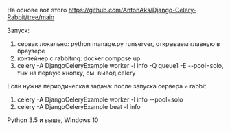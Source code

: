 На основе вот этого https://github.com/AntonAks/Django-Celery-Rabbit/tree/main

Запуск:
1. сервак локально: python manage.py runserver, открываем главную в браузере
2. контейнер с rabbitmq: docker compose up
3. celery -A DjangoCeleryExample worker -l info -Q queue1 -E --pool=solo, тык на первую кнопку, см. вывод celery

Если нужна периодическая задача: после запуска сервера и rabbit
1. celery -A DjangoCeleryExample worker -l info --pool=solo
2. celery -A DjangoCeleryExample beat -l info

Python 3.5 и выше, Windows 10